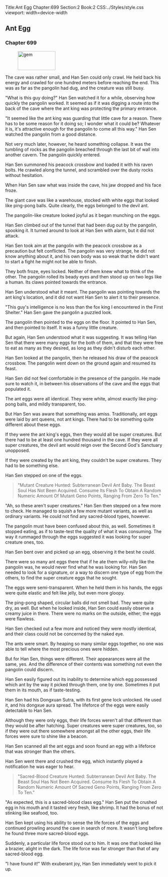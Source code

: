 Title:Ant Egg 
Chapter:699 
Section:2 
Book:2 
CSS:../Styles/style.css 
viewport: width=device-width
  
## Ant Egg
### Chapter 699 
<figure>
	<img src="../Images/gem.gif" alt="gem" id="gem" width="120" height="60" />
</figure>
  

  
  The cave was rather small, and Han Sen could only crawl. He held back his energy and crawled for one hundred meters before reaching the end. This was as far as the pangolin had dug, and the creature was still busy.

"What is this guy doing?" Han Sen watched it for a while, observing how quickly the pangolin worked. It seemed as if it was digging a route into the back of the cave where the ant king was protecting the primary entrance.

"It seemed like the ant king was guarding that little cave for a reason. There has to be some reason for it doing so; I wonder what it could be? Whatever it is, it's attractive enough for the pangolin to come all this way." Han Sen watched the pangolin from a good distance.

Not very much later, however, he heard something collapse. It was the tumbling of rocks as the pangolin breached through the last bit of wall into another cavern. The pangolin quickly entered.

Han Sen summoned his peacock crossbow and loaded it with his raven bolts. He crawled along the tunnel, and scrambled over the dusty rocks without hesitation.

When Han Sen saw what was inside the cave, his jaw dropped and his face froze.

The giant cave was like a warehouse, stocked with white eggs that looked like ping-pong balls. Quite clearly, the eggs belonged to the devil ant.

The pangolin-like creature looked joyful as it began munching on the eggs.

Han Sen climbed out of the tunnel that had been dug out by the pangolin, spooking it. It turned around to look at Han Sen with alarm, but it did not attack.

Han Sen took aim at the pangolin with the peacock crossbow as a precaution but felt conflicted. The pangolin was very strange, he did not know anything about it, and his own body was so weak that he didn't want to start a fight he might not be able to finish.

They both froze, eyes locked. Neither of them knew what to think of the other. The pangolin rolled its beady eyes and then stood up on two legs like a human. Its claws pointed towards the entrance.

Han Sen understood what it meant. The pangolin was pointing towards the ant king's location, and it did not want Han Sen to alert it to their presence.

"This guy's intelligence is no less than the fox king I encountered in the First Shelter." Han Sen gave the pangolin a puzzled look.

The pangolin then pointed to the eggs on the floor. It pointed to Han Sen, and then pointed to itself. It was a funny little creature.

But again, Han Sen understood what it was suggesting. It was telling Han Sen that there were many eggs for the both of them, and that they were free to eat as many as they desired, as long as they didn't disturb each other.

Han Sen looked at the pangolin, then he released his draw of the peacock crossbow. The pangolin went down on the ground again and resumed its feast.

Han Sen did not feel comfortable in the presence of the pangolin. He made sure to watch it, in between his observations of the cave and the eggs that populated it.

The ant eggs were all identical. They were white, almost exactly like ping-pong balls, and mildly transparent, too.

But Han Sen was aware that something was amiss. Traditionally, ant eggs were laid by ant queens, not ant kings. There had to be something quite different about these eggs.

If they were the ant king's eggs, then they would all be super creatures. But there had to be at least one hundred thousand in the cave. If they were all super creatures, the devil ant would reign over the Second God's Sanctuary unopposed.

If they were created by the ant king, they couldn't be super creatures. They had to be something else.

Han Sen stepped on one of the eggs.

> "Mutant Creature Hunted: Subterranean Devil Ant Baby. The Beast Soul Has Not Been Acquired. Consume Its Flesh To Obtain A Random Numeric Amount Of Mutant Geno Points, Ranging From Zero To Ten."

"Ah, so these aren't super creatures." Han Sen then stepped on a few more to check. He managed to squish a few more mutant variants, as well as ordinary variants. He could not find any sacred-blood types, however.

The pangolin must have been confused about this, as well. Sometimes it stopped eating, as if to taste-test the quality of what it was consuming. The way it rummaged through the eggs suggested it was looking for super creature ones, too.

Han Sen bent over and picked up an egg, observing it the best he could.

There were so many ant eggs there that if he ate them willy-nilly like the pangolin was, he would never find what he was looking for. Han Sen needed to look for a signature, or a way to discern one type of egg from the others, to find the super creature eggs that he sought.

The eggs were semi-transparent. When he held them in his hands, the eggs were quite elastic and felt like jelly, but even more gloopy.

The ping-pong shaped, circular balls did not smell bad. They were quite dry, as well. But when he looked inside, Han Sen could easily observe a creamy juice in there. There were no marks on the outside, either; the eggs were flawless.

Han Sen checked out a few more and noticed they were mostly identical, and their class could not be concerned by the naked eye.

The ants were smart. By heaping so many similar eggs together, no one was able to tell where the most precious ones were hidden.

But for Han Sen, things were different. Their appearances were all the same, yes. And the difference of their contents was something not even the pangolin could discern.

Han Sen easily figured out its inability to determine which egg possessed which ant by the way it picked through them, one by one. Sometimes it put them in its mouth, as if taste-testing.

Han Sen had his Dongxuan Sutra, with its first gene lock unlocked. He used it, and his dongxue aura spread. The lifeforce of the eggs were easily detectable to Han Sen.

Although they were only eggs, their life forces weren't all that different than they would be after hatching. Super creatures were super creatures, too, so if they were out there somewhere amongst all the other eggs, their life forces were sure to shine like a beacon.

Han Sen scanned all the ant eggs and soon found an egg with a lifeforce that was stronger than the others.

Han Sen went there and crushed the egg, which instantly played a notification he was eager to hear.

> "Sacred-Blood Creature Hunted: Subterranean Devil Ant Baby. The Beast Soul Has Not Been Acquired. Consume Its Flesh To Obtain A Random Numeric Amount Of Sacred Geno Points, Ranging From Zero To Ten."

"As expected, this is a sacred-blood class egg." Han Sen put the crushed egg in his mouth and it tasted very fresh, like shrimp. It had the bonus of not stinking like seafood, too.

Han Sen kept using his ability to sense the life forces of the eggs and continued prowling around the cave in search of more. It wasn't long before he found three more sacred-blood eggs.

Suddenly, a particular life force stood out to him. It was one that looked like a brazier, alight in the dark. The life force was far stronger than that of any sacred-blood egg.

"I have found it!" With exuberant joy, Han Sen immediately went to pick it up.
